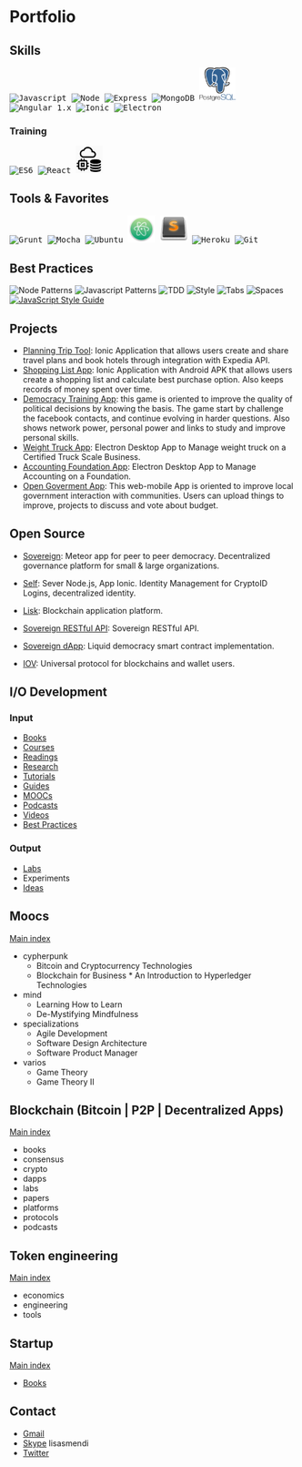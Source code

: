 # Portfolio

## Skills

<kbd>
<img src="http://i.stack.imgur.com/Mmww2.png" height="64" title="Javascript">
<img src="https://nodejs.org/static/images/logos/nodejs-new-pantone-black.png" height="64" title="Node">
<img src="https://i.cloudup.com/zfY6lL7eFa-3000x3000.png" width="128" title="Express">
<img src="https://webassets.mongodb.com/_com_assets/cms/mongodb-logo-rgb-j6w271g1xn.jpg" width="128" title="MongoDB">
<img src="https://raw.githubusercontent.com/docker-library/docs/master/postgres/logo.png" width="64" title="PostgreSQL">
<img src="https://angularjs.org/img/ng-logo.png" height="64" title="Angular 1.x">
<img src="http://ionicframework.com/img/ionic-logo-blog.png" height="64" title="Ionic">
<img src="https://comsysto.files.wordpress.com/2015/09/electorn-logo-2.png?w=300&h=300" width="64" title="Electron">
</kbd>

### Training

<kbd>
<img src="https://frontendmasters.com/assets/es6-logo.png" width="48" title="ES6">
<img src="https://cdn.worldvectorlogo.com/logos/react.svg" width="48" title="React">
<img src="/images/swicon.png" width="48" title="Progressive Web App">
</kbd>

## Tools & Favorites

<kbd>
<img src="http://gruntjs.com/img/grunt-logo.png" height="48" title="Grunt">
<img src="https://cldup.com/xFVFxOioAU.svg" width="48" title="Mocha">
<img src="https://lh5.googleusercontent.com/-2YS1ceHWyys/AAAAAAAAAAI/AAAAAAAAAAc/0LCb_tsTvmU/s46-c-k/photo.jpg" width="48" title="Ubuntu">
<img src="/images/atom_100.png" width="48" title="Atom">
<img src="/images/sublime.png" width="48" title="Sublime">
<img src="https://worldvectorlogo.com/logos/heroku.svg" height="48" title="Heroku">
<img src="https://git-scm.com/images/logos/downloads/Git-Icon-1788C.png" width="48" title="Git">
</kbd>

## Best Practices

![Node Patterns](https://img.shields.io/badge/node%20patterns-10%25-green.svg)
![Javascript Patterns](https://img.shields.io/badge/javascript%20patterns-10%25-green.svg)
![TDD](https://img.shields.io/badge/TDD-10%25-green.svg)
![Style](https://img.shields.io/badge/Style-30%25-green.svg)
![Tabs](https://img.shields.io/badge/Tabs-100%25-brightgreen.svg)
![Spaces](https://img.shields.io/badge/Spaces-10%25-green.svg)
[![JavaScript Style Guide](https://img.shields.io/badge/code%20style-standard-brightgreen.svg)](http://standardjs.com/)

## Projects

* [Planning Trip Tool](projects.md#planning-trip-tool): Ionic Application that allows users create and share travel plans and book hotels through integration with Expedia API.
* [Shopping List App](projects.md#shopping-list-app): Ionic Application with Android APK that allows users create a shopping list and calculate best purchase option. Also keeps records of money spent over time.
* [Democracy Training App](projects.md#democracy-training-app): this game is oriented to improve the quality of political decisions by knowing the basis. The game start by challenge the facebook contacts, and continue evolving in harder questions. Also shows network power, personal power and links to study and improve personal skills.
* [Weight Truck App](projects.md#weight-truck-app): Electron Desktop App to Manage weight truck on a Certified Truck Scale Business.
* [Accounting Foundation App](projects.md#accounting-foundation-app): Electron Desktop App to Manage Accounting on a Foundation.
* [Open Goverment App](projects.md#open-goverment-app): This web-mobile App is oriented to improve local government interaction with communities. Users can upload things to improve, projects to discuss and vote about budget.

## Open Source

* [Sovereign](https://github.com/DemocracyEarth/sovereign): Meteor app for peer to peer democracy. Decentralized governance platform for small & large organizations.  

* [Self](https://github.com/DemocracyEarth/self): Sever Node.js, App Ionic. Identity Management for CryptoID Logins, decentralized identity.

* [Lisk](https://github.com/LiskHQ/lisk): Blockchain application platform.

* [Sovereign RESTful API](https://democracyearth.github.io/sovereign-restful-api/): Sovereign RESTful API.

* [Sovereign dApp](https://github.com/DemocracyEarth/dapp/): Liquid democracy smart contract implementation.

* [IOV](https://github.com/iov-one): Universal protocol for blockchains and wallet users.

## I/O Development

### Input

* [Books](jsdev/books/readme.md)
* [Courses](jsdev/courses/readme.md)
* [Readings](jsdev/readings/readme.md)
* [Research](jsdev/research/readme.md)
* [Tutorials](jsdev/tutorials/readme.md)
* [Guides](jsdev/guides/readme.md)
* [MOOCs](jsdev/moocs.md)
* [Podcasts](podcasts.md)
* [Videos](jsdev/videos.md)
* [Best Practices](jsdev/best-practices/readme.md)

### Output

* [Labs](jsdev/labs.md)
* Experiments
* [Ideas](ideas.md)

## Moocs

[Main index](moocs/readme.md)

* cypherpunk
  * Bitcoin and Cryptocurrency Technologies
  * Blockchain for Business * An Introduction to Hyperledger Technologies
* mind
  * Learning How to Learn
  * De-Mystifying Mindfulness
* specializations
  * Agile Development
  * Software Design Architecture
  * Software Product Manager
* varios
  * Game Theory
  * Game Theory II

## Blockchain (Bitcoin | P2P | Decentralized Apps)

[Main index](blockchain/readme.md)

* books
* consensus
* crypto
* dapps
* labs
* papers
* platforms
* protocols
* podcasts

## Token engineering

[Main index](token-engineering/readme.md)

* economics
* engineering
* tools

## Startup

[Main index](startup/readme.md)

* [Books](startup/books/readme.md)

## Contact

* [Gmail](mailto:lucas.isasmendi@gmail.com)
* [Skype](skype:<lisasmendi>?call) lisasmendi
* [Twitter](https://twitter.com/Lucas_Isasmendi)
